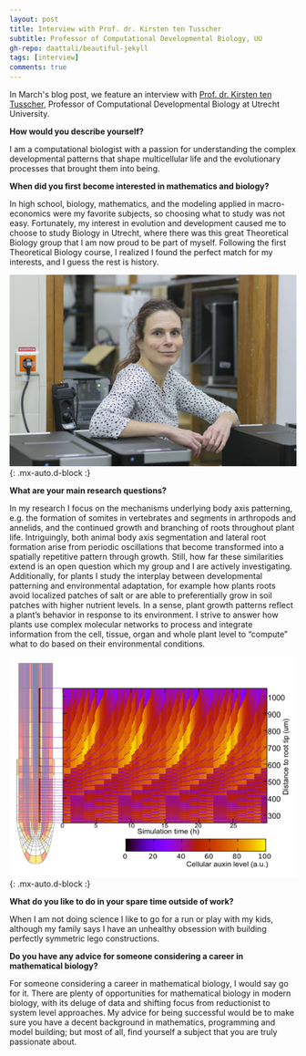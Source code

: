 ```yaml
---
layout: post
title: Interview with Prof. dr. Kirsten ten Tusscher
subtitle: Professor of Computational Developmental Biology, UU
gh-repo: daattali/beautiful-jekyll
tags: [interview]
comments: true
---
```


In March's blog post, we feature an interview with [Prof. dr. Kirsten ten Tusscher](https://www.uu.nl/medewerkers/KHWJtenTusscher), Professor of Computational Developmental Biology at Utrecht University.  

**How would you describe yourself?**

I am a computational biologist with a passion for understanding the complex developmental patterns that shape multicellular life and the evolutionary processes that brought them into being.

**When did you first become interested in mathematics and biology?**

In high school, biology, mathematics, and the modeling applied in macro-economics were my favorite subjects, so choosing what to study was not easy. 
Fortunately, my interest in evolution and development caused me to choose to study Biology in Utrecht, where there was this great Theoretical Biology group that I am now proud to be part of myself. 
Following the first Theoretical Biology course, I realized I found the perfect match for my interests, and I guess the rest is history. 

![Kirsten in the server room at UU](/uploads/tusscher_blog/kirsten.jpeg){: .mx-auto.d-block :}

**What are your main research questions?**

In my research I focus on the mechanisms underlying body axis patterning, e.g. the formation of somites in vertebrates and segments in arthropods and annelids, and the continued growth and branching of roots throughout plant life. 
Intriguingly, both animal body axis segmentation and lateral root formation arise from periodic oscillations that become transformed into a spatially repetitive pattern through growth. 
Still, how far these similarities extend is an open question which my group and I are actively investigating.
Additionally, for plants I study the interplay between developmental patterning and environmental adaptation, for example how plants roots avoid localized patches of salt or are able to preferentially grow in soil patches with higher nutrient levels. 
In a sense, plant growth patterns reflect a plant’s behavior in response to its environment. 
I strive to answer how plants use complex molecular networks to process and integrate information from the cell, tissue, organ and whole plant level to “compute” what to do based on their environmental conditions. 

![Kymograph of Kirsten's auxin root model](/uploads/tusscher_blog/plant_model.png){: .mx-auto.d-block :}

**What do you like to do in your spare time outside of work?**

When I am not doing science I like to go for a run or play with my kids, although my family says I have an unhealthy obsession with building perfectly symmetric lego constructions.

**Do you have any advice for someone considering a career in mathematical biology?**

For someone considering a career in mathematical biology, I would say go for it. 
There are plenty of opportunities for mathematical biology in modern biology, with its deluge of data and shifting focus from reductionist to system level approaches. 
My advice for being successful would be to make sure you have a decent background in mathematics, programming and model building; but most of all, find yourself a subject that you are truly passionate about.






